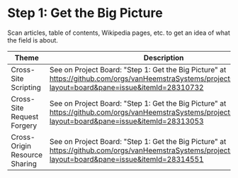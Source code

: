 # Step 1: Get the Big Picture

Scan articles, table of contents, Wikipedia pages, etc. to get an idea of what the field is about.

| Theme | Description |
| --- | --- |
| Cross-Site Scripting | See on Project Board: "Step 1: Get the Big Picture" at https://github.com/orgs/vanHeemstraSystems/projects/28/views/1?layout=board&pane=issue&itemId=28310732 |
| Cross-Site Request Forgery | See on Project Board: "Step 1: Get the Big Picture" at https://github.com/orgs/vanHeemstraSystems/projects/29/views/1?layout=board&pane=issue&itemId=28313053 |
| Cross-Origin Resource Sharing | See on Project Board: "Step 1: Get the Big Picture" at https://github.com/orgs/vanHeemstraSystems/projects/30/views/1?layout=board&pane=issue&itemId=28314551 |
